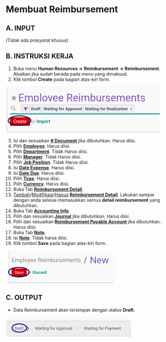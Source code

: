 # Membuat Reimbursement

## A. INPUT

*(Tidak ada prasyarat khusus)*

## B. INSTRUKSI KERJA

1. Buka menu **Human Resources -> Reimbursement -> Reimbursement**. Abaikan jika sudah berada pada menu yang dimaksud.
2. Klik tombol **Create** pada bagian atas-kiri form.

![](../../img/reimbursement/tombol-create.png)

3. Isi dan sesuaikan **[# Document](./penjelasan.md#field-document)** jika dibutuhkan. Harus diisi.
4. Pilih **[Employee](./penjelasan.md#field-employee)**. Harus diisi.
5. Pilih **[Department](./penjelasan.md#field-department)**. Tidak Harus diisi.
6. Pilih **[Manager](./penjelasan.md#field-manager)**. Tidak Harus diisi.
7. Pilih **[Job Position](./penjelasan.md#field-job-position)**. Tidak Harus diisi.
8. Isi **[Date Expense](./penjelasan.md#field-date-expense)**. Harus diisi.
9. Isi **[Date Due](./penjelasan.md#field-date-due)**. Harus diisi.
10. Pilih **[Type](./penjelasan.md#field-type)**. Harus diisi.
11. Pilih **[Currency](./penjelasan.md#field-currency)**. Harus diisi.
12. Buka Tab **[Reimbursement Detail](./penjelasan.md#tab-detail)**.
13. <a name="l13">[Tambah](./membuat-detail.md)/[Modifikasi](./modifikasi-detail.md)/[Hapus](./menghapus-detail.md)</a> [**Reimbursement Detail**](./penjelasan.md#tab-detail). Lakukan sampai dengan anda selesai memasukkan semua **detail reimbursement** yang dibutuhkan.
14. Buka Tab **[Accounting Info](./penjelasan.md#tab-accounting)**.
15. Pilih dan sesuaikan **[Journal](./penjelasan.md#field-journal)** jika dibutuhkan. Harus diisi.
16. Pilih dan sesuaikan **[Reimbursement Payable Account](./penjelasan.md#field-payable-account)** jika dibutuhkan. Harus diisi.
17. Buka Tab **[Note](./penjelasan.md#tab-note)**.
18. Isi **[Note](./penjelasan.md#field-tab-note-note)**. Tidak harus diisi.
19. Klik tombol **Save** pada bagian atas-kiri form.

![](../../img/reimbursement/tombol-save.png)

## C. OUTPUT

* Data Reimbursement akan tersimpan dengan status **Draft**.

![](../../img/reimbursement/status-draft.png)
